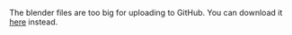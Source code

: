 

The blender files are too big for uploading to GitHub. You can download it [here](https://www.mediafire.com/file/exa47k3tk7cat66/untitled.blend/file) instead.